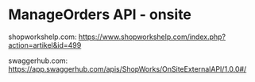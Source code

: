 # ManageOrders API - onsite

shopworkshelp.com: https://www.shopworkshelp.com/index.php?action=artikel&id=499

swaggerhub.com: https://app.swaggerhub.com/apis/ShopWorks/OnSiteExternalAPI/1.0.0#/
